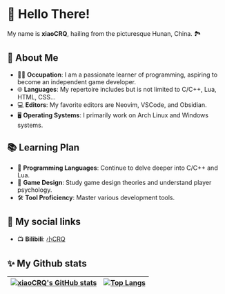 # 👋 Hello There!

My name is **xiaoCRQ**, hailing from the picturesque Hunan, China. 🏞️

## 🥳 About Me

- 👨‍💻 **Occupation**: I am a passionate learner of programming, aspiring to become an independent game developer.
- 🌐 **Languages**: My repertoire includes but is not limited to C/C++, Lua, HTML, CSS...
- 💻 **Editors**: My favorite editors are Neovim, VSCode, and Obsidian.
- 🖥️ **Operating Systems**: I primarily work on Arch Linux and Windows systems.

## 📚 Learning Plan

- 📖 **Programming Languages**: Continue to delve deeper into C/C++ and Lua.
- 🎨 **Game Design**: Study game design theories and understand player psychology.
- 🛠️ **Tool Proficiency**: Master various development tools.
  
## 🔗 My social links

- 📺️ **Bilibili**: [小CRQ](https://space.bilibili.com/449655435?spm_id_from=333.999.0.0)

## ✨ My Github stats

| [![xiaoCRQ's GitHub stats](https://github-readme-stats.vercel.app/api?username=xiaoCRQ&show_icons=true&count_private=true)](https://github.com/xiaoCRQ)| [![Top Langs](https://github-readme-stats.vercel.app/api/top-langs/?username=xiaoCRQ&layout=compact)](https://github.com/xiaoCRQ) |
| ---------------------------------------------------------------------------------- | --------------------------------------------------------------------------------------------------------------------------------------------------------- |
